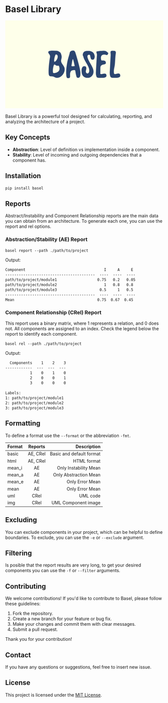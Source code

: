 # Basel Library

![Basel Logo](https://github.com/iramluism/basel/raw/main/docs/images/logo.png)

Basel Library is a powerful tool designed for calculating, reporting, and analyzing the architecture of a project.

## Key Concepts

* **Abstraction**: Level of definition vs implementation inside a component.
* **Stability**: Level of incoming and outgoing dependencies that a component has.

## Installation

```bash
pip install basel
```

## Reports
Abstract/Instability and Component Relationship reports are the main data you can obtain from an architecture. To generate each one, you can use the report and rel options.

### Abstraction/Stability (AE) Report
```
basel report --path ./path/to/project
```
Output:
```
Component                                   I     A     E
----------------------------------------  ----  ----  ----
path/to/project/module1                  0.75   0.2   0.05
path/to/project/module2                     1   0.8   0.8
path/to/project/module3                   0.5     1   0.5
----------------------------------------  ----  ----  ----
Mean                                     0.75  0.67  0.45
```

### Component Relationship (CRel) Report
This report uses a binary matrix, where 1 represents a relation, and 0 does not. All components are assigned to an index. Check the legend below the report to identify each component.

```
basel rel --path ./path/to/project
```
Output:
```
  Components    1    2    3  
------------  ---  ---  ---
           1    0    1    0  
           2    0    0    1  
           3    0    0    0  

Labels:
1: path/to/project/module1
2: path/to/project/module2
3: path/to/project/module3
```

## Formatting
To define a format use the `--format` or the abbreviation `-fmt`.

| Format        | Reports  | Description               |
|:------------- |:--------:|--------------------------:|
| basic         | AE, CRel | Basic and default format  |
| html          | AE, CRel | HTML format               |
| mean_i        | AE       | Only Instability Mean     | 
| mean_a        | AE       | Only Abstraction Mean     |
| mean_e        | AE       | Only Error Mean           |
| mean          | AE       | Only Error Mean           |
| uml           | CRel     | UML code                  |
| img           | CRel     | UML Component image       |


## Excluding 
You can exclude components in your project, which can be helpful to define boundaries. To exclude, you can use the `-e` or `--exclude` argument.


## Filtering 
Is posible that the report results are very long, to get your desired components you can use the `-f` or `--filter` arguments.


## Contributing

We welcome contributions! If you'd like to contribute to Basel, please follow these guidelines:

1. Fork the repository.
2. Create a new branch for your feature or bug fix.
3. Make your changes and commit them with clear messages.
4. Submit a pull request.

Thank you for your contribution!

## Contact

If you have any questions or suggestions, feel free to insert new issue.


## License

This project is licensed under the [MIT License](LICENSE).

